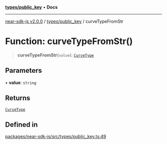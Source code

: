 [**types/public_key**](../README.md) • **Docs**

***

[near-sdk-js v2.0.0](../../../packages.md) / [types/public\_key](../README.md) / curveTypeFromStr

# Function: curveTypeFromStr()

> **curveTypeFromStr**(`value`): [`CurveType`](../enumerations/CurveType.md)

## Parameters

• **value**: `string`

## Returns

[`CurveType`](../enumerations/CurveType.md)

## Defined in

[packages/near-sdk-js/src/types/public\_key.ts:49](https://github.com/dim-daskalov/near-sdk-js/blob/f8f6e35ac266a6f748747b51c0b9a0192677684e/packages/near-sdk-js/src/types/public_key.ts#L49)
